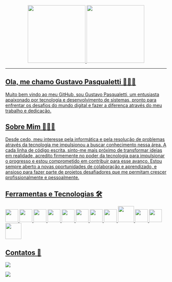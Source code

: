 <p align = "center">
  <a href="https://github.com/GustavoPasqualetti">

  <div align="center">
   <img height="180em" src="https://github-readme-stats.vercel.app/api?username=GustavoPasqualetti&show_icons=true&theme=midnight-purple">
   <img height="180em" src=https://github-readme-stats.vercel.app/api/top-langs/?username=GustavoPasqualetti&layout=compact&theme=midnight-purple >
  </div>

 
</p>

 
 <hr>

 ## Ola, me chamo Gustavo Pasqualetti 👱🏼‍♂

 Muito bem vindo ao meu GitHub, sou Gustavo Pasqualetti, um entusiasta apaixonado por tecnologia e desenvolvimento de sistemas, pronto para enfrentar os desafios do mundo digital e fazer a diferença através do meu trabalho e dedicação.

 ## Sobre Mim 👨🏼‍💻

 Desde cedo, meu interesse pela informática e pela resolução de problemas através da tecnologia me impulsionou a buscar conhecimento nessa área. A cada linha de código escrita, sinto-me mais próximo de transformar ideias em realidade,  acredito firmemente no poder da tecnologia para impulsionar o progresso e estou comprometido em contribuir para esse avanço.
Estou sempre aberto a novas oportunidades de colaboração e aprendizado, e ansioso para fazer parte de projetos desafiadores que me permitam crescer profissionalmente e pessoalmente.

## Ferramentas e Tecnologias 🛠️
<img src="https://cdn.jsdelivr.net/gh/devicons/devicon/icons/csharp/csharp-original.svg" width="40" height="40"/> <img src="https://cdn.jsdelivr.net/gh/devicons/devicon/icons/html5/html5-original.svg" width="40" height="40" /> <img src="https://cdn.jsdelivr.net/gh/devicons/devicon/icons/css3/css3-original.svg" width="40" height="40" /> <img src="https://cdn.jsdelivr.net/gh/devicons/devicon/icons/javascript/javascript-original.svg" width="40" height="40"/>
<img src="https://cdn.jsdelivr.net/gh/devicons/devicon/icons/figma/figma-original.svg" width="40" height="40" /> <img src="https://cdn.jsdelivr.net/gh/devicons/devicon/icons/trello/trello-plain.svg" width="40" height="40" /> <img src="https://cdn.jsdelivr.net/gh/devicons/devicon/icons/vscode/vscode-original.svg" width="40" height="40" /> <img src="https://cdn.jsdelivr.net/gh/devicons/devicon/icons/visualstudio/visualstudio-plain.svg" width="40" height="40" /> <img src="https://cdn.jsdelivr.net/gh/devicons/devicon@latest/icons/microsoftsqlserver/microsoftsqlserver-plain-wordmark.svg" width="50" height="50"/> <img src="https://cdn.jsdelivr.net/gh/devicons/devicon/icons/react/react-original.svg" width="40" height="40"/> <img src="https://cdn.jsdelivr.net/gh/devicons/devicon/icons/git/git-original.svg" width="40" height="40" /> <img src="https://cdn.jsdelivr.net/gh/devicons/devicon@latest/icons/nodejs/nodejs-original-wordmark.svg" width="50" height="50"/> 




## Contatos 📱 

<a href="https://www.linkedin.com/in/gustavo-pasqualetti-03abb2275/" target="_blank"><img loading="lazy" src="https://img.shields.io/badge/-LinkedIn-%230077B5?style=for-the-badge&logo=linkedin&logoColor=white" target="_blank"></a>

<a href = "gustavopasqualetti@gmail.com"><img loading="lazy" src="https://img.shields.io/badge/Gmail-D14836?style=for-the-badge&logo=gmail&logoColor=white" target="_blank"></a>
